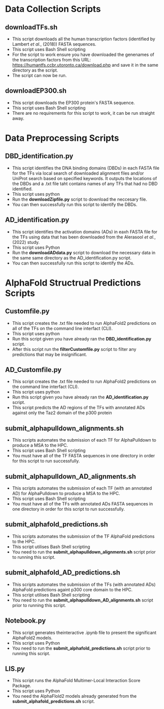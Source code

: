 # Data Collection Scripts
## downloadTFs.sh
- This script downloads all the human transcription factors (identified by Lambert _et al._, (2018)) FASTA sequences.
- This script uses Bash Shell scripting 
- For the script to work ensure you have downloaded the genenames of the transcription factors from this URL: https://humantfs.ccbr.utoronto.ca/download.php and save it in the same directory as the script.
- The script can now be run.

## downloadEP300.sh
- This script downloads the EP300 protein's FASTA sequence.
- This script uses Bash Shell scripting
- There are no requirements for this script to work, it can be run straight away. 

# Data Preprocessing Scripts
## DBD_identification.py
- This script identifies the DNA binding domains (DBDs) in each FASTA file for the TFs via local search of downloaded alignment files and/or UniProt search based on specified keywords. It outputs the locations of the DBDs and a .txt file taht contains names of any TFs that had no DBD identified. 
- This script uses python
- Run the **downloadZipfile.py** script to download the neccesary file.
- You can then successfully run this script to identify the DBDs.

## AD_identification.py
- This script identifies the activation domains (ADs) in eaxh FASTA file for the TFs using data that has been downloaded from the Alerasool _et al._, (2022) study.
- This script uses Python
- Run the **downloadADdata.py** script to download the necessary data in the same same directory as the AD_identification.py script.
- You can then successfully run this script to identify the ADs. 

# AlphaFold Structrual Predictions Scripts
## Customfile.py
- This script creates the .txt file needed to run AlphaFold2 predictions on all of the TFs on the command line interfact (CLI).
- This script uses python
- Run this script given you have already ran the **DBD_identification.py** script.
- After this script run the **filterCustomfile.py** script to filter any predictions that may be insignificant.

## AD_Customfile.py
- This script creates the .txt file needed to run AlphaFold2 predictions on the command line interfact (CLI).
- This script uses python
- Run this script given you have already ran the **AD_identification.py** script.
- This script predicts the AD regions of the TFs with annotated ADs against only the Taz2 domain of the p300 protein
  
## submit_alphapulldown_alignments.sh
- This scripts automates the submission of each TF for AlphaPulldown to produce a MSA to the HPC.
- This script uses Bash Shell scripting
- You must have all of the TF FASTA sequences in one directory in order for this script to run successfully.

## submit_alphapulldown_AD_alignments.sh
- This scripts automates the submission of each TF (with an annotated AD) for AlphaPulldown to produce a MSA to the HPC.
- This script uses Bash Shell scripting
- You must have all of the TFs with annotated ADs FASTA sequences in one directory in order for this script to run successfully.

## submit_alphafold_predictions.sh
- This scripts automates the submission of the TF AlphaFold predictions to the HPC.
- This script utilises Bash Shell scripting
- You need to run the **submit_alphapulldown_alignments.sh** script prior to running this script.

## submit_alphafold_AD_predictions.sh
- This scripts automates the submission of the TFs (with annotated ADs) AlphaFold predictions againt p300 core domain to the HPC.
- This script utilises Bash Shell scripting
- You need to run the **submit_alphapulldown_AD_alignments.sh** script prior to running this script.

## Notebook.py
- This script generates theinteractive .ipynb file to present the significant AlphaFold2 models.
- This script uses Python
- You need to run the **submit_alphafold_predictions.sh** script prior to running this script.

## LIS.py
- This script runs the AlphaFold Multimer-Local Interaction Score Package.
- This script uses Python
- You need the AlphaFlold2 models already generated from the **submit_alphafold_predictions.sh** script.
